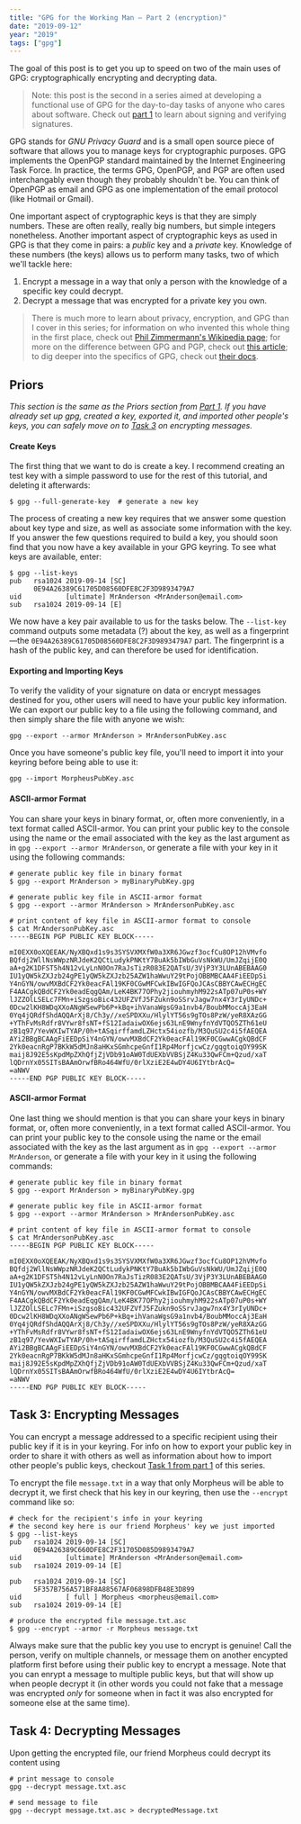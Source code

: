```yaml
---
title: "GPG for the Working Man — Part 2 (encryption)"
date: "2019-09-12"
year: "2019"
tags: ["gpg"]
---
```


The goal of this post is to get you up to speed on two of the main uses of GPG: cryptographically encrypting and decrypting data.

> Note: this post is the second in a series aimed at developing a functional use of GPG for the day-to-day tasks of anyone who cares about software. Check out [part 1](/gpg-part1) to learn about signing and verifying signatures.

GPG stands for _GNU Privacy Guard_ and is a small open source piece of software that allows you to manage keys for cryptographic purposes. GPG implements the OpenPGP standard maintained by the Internet Engineering Task Force. In practice, the terms GPG, OpenPGP, and PGP are often used interchangably even though they probably shouldn't be. You can think of OpenPGP as email and GPG as one implementation of the email protocol (like Hotmail or Gmail).

One important aspect of cryptographic keys is that they are simply numbers. These are often really, really big numbers, but simple integers nonetheless. Another important aspect of cryptographic keys as used in GPG is that they come in pairs: a _public_ key and a _private_ key. Knowledge of these numbers (the keys) allows us to perform many tasks, two of which we'll tackle here:

1. Encrypt a message in a way that only a person with the knowledge of a specific key could decrypt.
2. Decrypt a message that was encrypted for a private key you own.

> There is much more to learn about privacy, encryption, and GPG than I cover in this series; for information on who invented this whole thing in the first place, check out [Phil Zimmermann's Wikipedia page](https://en.wikipedia.org/wiki/Phil_Zimmermann); for more on the difference between GPG and PGP, check out [this article](https://www.goanywhere.com/blog/2013/07/18/openpgp-pgp-gpg-difference); to dig deeper into the specifics of GPG, check out [their docs](https://gnupg.org/).

## Priors

<em>This section is the same as the Priors section from [Part 1](/gpg-part1). If you have already set up gpg, created a key, exported it, and imported other people's keys, you can safely move on to [Task 3]() on encrypting messages.</em>

#### Create Keys

The first thing that we want to do is create a key. I recommend creating an test key with a simple password to use for the rest of this tutorial, and deleting it afterwards:

```shell
$ gpg --full-generate-key  # generate a new key
```

The process of creating a new key requires that we answer some question about key type and size, as well as associate some information with the key. If you answer the few questions required to build a key, you should soon find that you now have a key available in your GPG keyring. To see what keys are available, enter:

```shell
$ gpg --list-keys
pub   rsa1024 2019-09-14 [SC]
      0E94A26389C61705D08560DFE8C2F3D9893479A7
uid           [ultimate] MrAnderson <MrAnderson@email.com>
sub   rsa1024 2019-09-14 [E]
```

We now have a key pair available to us for the tasks below. The `--list-key` command outputs some metadata (?) about the key, as well as a fingerprint—the `0E94A26389C61705D08560DFE8C2F3D9893479A7` part. The fingerprint is a hash of the public key, and can therefore be used for identification.

#### Exporting and Importing Keys

To verify the validity of your signature on data or encrypt messages destined for you, other users will need to have your public key information. We can export our public key to a file using the following command, and then simply share the file with anyone we wish:

```
gpg --export --armor MrAnderson > MrAndersonPubKey.asc
```

Once you have someone's public key file, you'll need to import it into your keyring before being able to use it:

```
gpg --import MorpheusPubKey.asc
```

#### ASCII-armor Format

You can share your keys in binary format, or, often more conveniently, in a text format called ASCII-armor. You can print your public key to the console using the name or the email associated with the key as the last argument as in `gpg --export --armor MrAnderson`, or generate a file with your key in it using the following commands:

```shell
# generate public key file in binary format
$ gpg --export MrAnderson > myBinaryPubKey.gpg

# generate public key file in ASCII-armor format
$ gpg --export --armor MrAnderson > MrAndersonPubKey.asc

# print content of key file in ASCII-armor format to console
$ cat MrAndersonPubKey.asc
-----BEGIN PGP PUBLIC KEY BLOCK-----

mI0EXX0oXQEEAK/NyXBQxd1s9s3SYSVXMXfW0a3XR6JGwzf3ocfCu8OP12hVMvfo
BQfdj2WllNsWWpzNRJdeK2QCtLudykPNKtY7BuAk5bIWbGuVsNkWU/UmJZqijE0Q
aA+g2K1DFST5h4N12vLyLnN0On7RaJsTizR083E2QATsU/3VjP3Y3LUnABEBAAG0
IU1yQW5kZXJzb24gPE1yQW5kZXJzb25AZW1haWwuY29tPojOBBMBCAA4FiEEDpSi
Y4nGYN/owvMXBdCF2Yk0eacFAl19KF0CGwMFCwkIBwIGFQoJCAsCBBYCAwECHgEC
F4AACgkQBdCF2Yk0eadEqgQAm/LeK4BK77OPhy2jiouhmyhM922sATp07uP0s+WY
lJZZOlLSELc7FMn+iSzgsoBic432UFZVfJ5FZukn9oSSrvJagw7nx4Y3rIyUNDc+
0Dcw2lKH8WDqXXoANgWSewPb6P+kBq+ihVanaWgsG9a1nvb4/BoubMMoccAj3EaH
0Yq4jQRdfShdAQQArXj8/Ch3y//xeSPDXXu/HlylYT56s9gTOs8PzW/yeR8XAzGG
+YThFvMsRdfr8VYwr8fsNT+fS12IadaiwOX6ejs63LnE9WnyfnYdVTQO5ZTh61eU
zB1q97/YevWXIwTYAP/0h+tASqirffamdLZHctx54iozfb/M3QuSU2c4i5fAEQEA
AYi2BBgBCAAgFiEEDpSiY4nGYN/owvMXBdCF2Yk0eacFAl19KF0CGwwACgkQBdCF
2Yk0eacnRgP7BKkW5dMJn8aHKxSGmhcpeGnfI1Rp4MorfjcwCz/gqgtoiqOY99SK
maij8J92E5sKpdMpZXhQfjZjVDb91oAW0TdUEXbVVBSjZ4Ku33QwFCm+Qzud/xaT
lQDrnYx05SITsBAAmOrwfBRo464WfU/0rlXziE2E4wDY4U6IYtbrAcQ=
=aNWV
-----END PGP PUBLIC KEY BLOCK-----
```

#### ASCII-armor Format

One last thing we should mention is that you can share your keys in binary format, or, often more conveniently, in a text format called ASCII-armor. You can print your public key to the console using the name or the email associated with the key as the last argument as in `gpg --export --armor MrAnderson`, or generate a file with your key in it using the following commands:

```shell
# generate public key file in binary format
$ gpg --export MrAnderson > myBinaryPubKey.gpg

# generate public key file in ASCII-armor format
$ gpg --export --armor MrAnderson > MrAndersonPubKey.asc

# print content of key file in ASCII-armor format to console
$ cat MrAndersonPubKey.asc
-----BEGIN PGP PUBLIC KEY BLOCK-----

mI0EXX0oXQEEAK/NyXBQxd1s9s3SYSVXMXfW0a3XR6JGwzf3ocfCu8OP12hVMvfo
BQfdj2WllNsWWpzNRJdeK2QCtLudykPNKtY7BuAk5bIWbGuVsNkWU/UmJZqijE0Q
aA+g2K1DFST5h4N12vLyLnN0On7RaJsTizR083E2QATsU/3VjP3Y3LUnABEBAAG0
IU1yQW5kZXJzb24gPE1yQW5kZXJzb25AZW1haWwuY29tPojOBBMBCAA4FiEEDpSi
Y4nGYN/owvMXBdCF2Yk0eacFAl19KF0CGwMFCwkIBwIGFQoJCAsCBBYCAwECHgEC
F4AACgkQBdCF2Yk0eadEqgQAm/LeK4BK77OPhy2jiouhmyhM922sATp07uP0s+WY
lJZZOlLSELc7FMn+iSzgsoBic432UFZVfJ5FZukn9oSSrvJagw7nx4Y3rIyUNDc+
0Dcw2lKH8WDqXXoANgWSewPb6P+kBq+ihVanaWgsG9a1nvb4/BoubMMoccAj3EaH
0Yq4jQRdfShdAQQArXj8/Ch3y//xeSPDXXu/HlylYT56s9gTOs8PzW/yeR8XAzGG
+YThFvMsRdfr8VYwr8fsNT+fS12IadaiwOX6ejs63LnE9WnyfnYdVTQO5ZTh61eU
zB1q97/YevWXIwTYAP/0h+tASqirffamdLZHctx54iozfb/M3QuSU2c4i5fAEQEA
AYi2BBgBCAAgFiEEDpSiY4nGYN/owvMXBdCF2Yk0eacFAl19KF0CGwwACgkQBdCF
2Yk0eacnRgP7BKkW5dMJn8aHKxSGmhcpeGnfI1Rp4MorfjcwCz/gqgtoiqOY99SK
maij8J92E5sKpdMpZXhQfjZjVDb91oAW0TdUEXbVVBSjZ4Ku33QwFCm+Qzud/xaT
lQDrnYx05SITsBAAmOrwfBRo464WfU/0rlXziE2E4wDY4U6IYtbrAcQ=
=aNWV
-----END PGP PUBLIC KEY BLOCK-----
```

## Task 3: Encrypting Messages

You can encrypt a message addressed to a specific recipient using their public key if it is in your keyring. For info on how to export your public key in order to share it with others as well as information about how to import other people's public keys, checkout [Task 1 from part 1]() of this series.

To encrypt the file `message.txt` in a way that only Morpheus will be able to decrypt it, we first check that his key in our keyring, then use the `--encrypt` command like so:

```shell
# check for the recipient's info in your keyring
# the second key here is our friend Morpheus' key we just imported
$ gpg --list-keys
pub   rsa1024 2019-09-14 [SC]
      0E94A26389C660DFE8C2F31705D085D9893479A7
uid           [ultimate] MrAnderson <MrAnderson@email.com>
sub   rsa1024 2019-09-14 [E]

pub   rsa1024 2019-09-14 [SC]
      5F357B756A571BF8A88567AF06898DFB48E3D899
uid           [ full ] Morpheus <morpheus@email.com>
sub   rsa1024 2019-09-14 [E]

# produce the encrypted file message.txt.asc
$ gpg --encrypt --armor -r Morpheus message.txt
```

Always make sure that the public key you use to encrypt is genuine! Call the person, verify on multiple channels, or message them on another encypted platform first before using their public key to encrypt a message. Note that you can enrypt a message to multiple public keys, but that will show up when people decrypt it (in other words you could not fake that a message was encrypted _only_ for someone when in fact it was also encrypted for someone else at the same time).

## Task 4: Decrypting Messages

Upon getting the encrypted file, our friend Morpheus could decrypt its content using

```shell
# print message to console
gpg --decrypt message.txt.asc

# send message to file
gpg --decrypt message.txt.asc > decryptedMessage.txt
```
